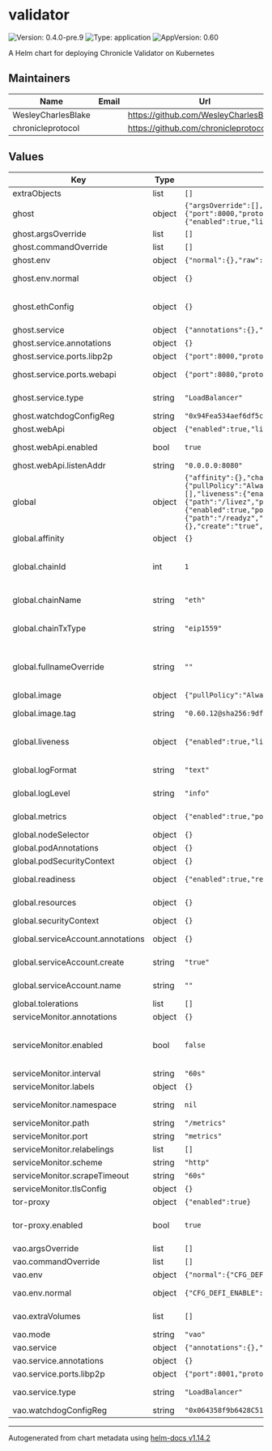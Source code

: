# validator

![Version: 0.4.0-pre.9](https://img.shields.io/badge/Version-0.4.0--pre.9-informational?style=flat-square) ![Type: application](https://img.shields.io/badge/Type-application-informational?style=flat-square) ![AppVersion: 0.60](https://img.shields.io/badge/AppVersion-0.60-informational?style=flat-square)

A Helm chart for deploying Chronicle Validator on Kubernetes

## Maintainers

| Name | Email | Url |
| ---- | ------ | --- |
| WesleyCharlesBlake |  | <https://github.com/WesleyCharlesBlake/> |
| chronicleprotocol |  | <https://github.com/chronicleprotocol> |

## Values

| Key | Type | Default | Description |
|-----|------|---------|-------------|
| extraObjects | list | `[]` | Extra K8s manifests to deploy |
| ghost | object | `{"argsOverride":[],"commandOverride":[],"env":{"normal":{},"raw":{}},"ethConfig":{},"rpcUrl":null,"service":{"annotations":{},"ports":{"libp2p":{"port":8000,"protocol":"TCP"},"webapi":{"port":8080,"protocol":"TCP"}},"type":"LoadBalancer"},"watchdogConfigReg":"0x94Fea534aef6df5cF66C2DAE5CE0A05d10C068F3","webApi":{"enabled":true,"listenAddr":"0.0.0.0:8080"}}` | Values for Ghost |
| ghost.argsOverride | list | `[]` | args override for the validator |
| ghost.commandOverride | list | `[]` | command override for the validator |
| ghost.env | object | `{"normal":{},"raw":{}}` | Environment variable listing |
| ghost.env.normal | object | `{}` | un-encrypted env vars passed to the pod |
| ghost.ethConfig | object | `{}` | Provide ETH keys from existing secrets : **NB** use only existing secret OR env vars, do not provide both |
| ghost.service | object | `{"annotations":{},"ports":{"libp2p":{"port":8000,"protocol":"TCP"},"webapi":{"port":8080,"protocol":"TCP"}},"type":"LoadBalancer"}` | Service type for the validator |
| ghost.service.annotations | object | `{}` | Annotations to add to the service |
| ghost.service.ports.libp2p | object | `{"port":8000,"protocol":"TCP"}` | libp2p port for the validator service |
| ghost.service.ports.webapi | object | `{"port":8080,"protocol":"TCP"}` | webapi listen port for the validator service |
| ghost.service.type | string | `"LoadBalancer"` | Type of service for the validator, only `LoadBalancer` supported for now |
| ghost.watchdogConfigReg | string | `"0x94Fea534aef6df5cF66C2DAE5CE0A05d10C068F3"` | WATCHDOG onchain config address |
| ghost.webApi | object | `{"enabled":true,"listenAddr":"0.0.0.0:8080"}` | WEB API (tor-proxy) |
| ghost.webApi.enabled | bool | `true` | Enables the web api and deploys the tor-proxy subchart |
| ghost.webApi.listenAddr | string | `"0.0.0.0:8080"` | Listen address for the web api |
| global | object | `{"affinity":{},"chainId":1,"chainName":"eth","chainTxType":"eip1559","fullnameOverride":"","image":{"pullPolicy":"Always","repository":"ghcr.io/chronicleprotocol/ghost","tag":"0.60.12@sha256:9df2caffaa1aef802f1ea7ca484037113f834f5064ddfed1830a796fabb5334a"},"imagePullSecrets":[],"liveness":{"enabled":true,"livenessProbe":{"httpGet":{"path":"/livez","port":9100},"initialDelaySeconds":30,"periodSeconds":60}},"logFormat":"text","logLevel":"info","metrics":{"enabled":true,"port":9090},"nameOverride":"","nodeSelector":{},"podAnnotations":{},"podSecurityContext":{},"readiness":{"enabled":true,"readinessProbe":{"httpGet":{"path":"/readyz","port":9100},"initialDelaySeconds":30,"periodSeconds":60}},"replicaCount":1,"resources":{},"securityContext":{},"serviceAccount":{"annotations":{},"create":"true","name":""},"tolerations":[]}` | Global values for the validator chart, values are used across the chart resources |
| global.affinity | object | `{}` | pod Affinity spec applied validator |
| global.chainId | int | `1` | chain id for the "target" or "main" chain we use for the validator. Can be mainnet ethereum `1` or sepolia ethereum `11155111` |
| global.chainName | string | `"eth"` | chain name for the "target" or "main" chain we use for the validator |
| global.chainTxType | string | `"eip1559"` | chain tx type for the "target" or "main" chain we use for the validator. Can be mainnet ethereum `eip1559` or `legacy` |
| global.fullnameOverride | string | `""` | Override the release name to so tor-proxy can work with the default config. NB only change this if you know what you are doing |
| global.image | object | `{"pullPolicy":"Always","repository":"ghcr.io/chronicleprotocol/ghost","tag":"0.60.12@sha256:9df2caffaa1aef802f1ea7ca484037113f834f5064ddfed1830a796fabb5334a"}` | Image for the validator |
| global.image.tag | string | `"0.60.12@sha256:9df2caffaa1aef802f1ea7ca484037113f834f5064ddfed1830a796fabb5334a"` | Overrides the image tag whose default is the chart appVersion. |
| global.liveness | object | `{"enabled":true,"livenessProbe":{"httpGet":{"path":"/livez","port":9100},"initialDelaySeconds":30,"periodSeconds":60}}` | Liveness probe : restart the validator if the healthcheck endpoint is not reachable |
| global.logFormat | string | `"text"` | Log format for the validator, can be one of `json`, `text` |
| global.logLevel | string | `"info"` | Log level for the validator, can be one of `debug`, `info`, `warning`, `error` |
| global.metrics | object | `{"enabled":true,"port":9090}` | Metrics port for the validator, used by the service and the service monitor |
| global.nodeSelector | object | `{}` | Node selector for the validator |
| global.podAnnotations | object | `{}` | Pod annotations for the validator |
| global.podSecurityContext | object | `{}` | Pod security context for the validator |
| global.readiness | object | `{"enabled":true,"readinessProbe":{"httpGet":{"path":"/readyz","port":9100},"initialDelaySeconds":30,"periodSeconds":60}}` | Readiness probe : stop the validator if the metrics endpoint is not reachable |
| global.resources | object | `{}` | Resources constraints for the validator, CPU, Memory, etc. |
| global.securityContext | object | `{}` | Security context for the validator |
| global.serviceAccount.annotations | object | `{}` | Annotations to add to the service account |
| global.serviceAccount.create | string | `"true"` | Specifies whether a service account should be created |
| global.serviceAccount.name | string | `""` | If not set and create is true, a name is generated using the fullname template |
| global.tolerations | list | `[]` | Tolerations applied validator |
| serviceMonitor.annotations | object | `{}` | Additional ServiceMonitor annotations |
| serviceMonitor.enabled | bool | `false` | If true, a ServiceMonitor CRD is created for a prometheus operator https://github.com/coreos/prometheus-operator |
| serviceMonitor.interval | string | `"60s"` | ServiceMonitor scrape interval |
| serviceMonitor.labels | object | `{}` | Additional ServiceMonitor labels |
| serviceMonitor.namespace | string | `nil` | Alternative namespace for ServiceMonitor |
| serviceMonitor.path | string | `"/metrics"` | Path to scrape |
| serviceMonitor.port | string | `"metrics"` | port to scrape |
| serviceMonitor.relabelings | list | `[]` | ServiceMonitor relabelings |
| serviceMonitor.scheme | string | `"http"` | ServiceMonitor scheme |
| serviceMonitor.scrapeTimeout | string | `"60s"` | ServiceMonitor scrape timeout |
| serviceMonitor.tlsConfig | object | `{}` | ServiceMonitor TLS configuration |
| tor-proxy | object | `{"enabled":true}` | Values for Tor Proxy (subchart of ghost) |
| tor-proxy.enabled | bool | `true` | values for tor-proxy, installs [tor-controller](/crds/tor-controller.yaml) and creates an [onionService CRD](/templates/tor-onion-service.yaml) |
| vao.argsOverride | list | `[]` | args override for the validator |
| vao.commandOverride | list | `[]` | command override for the validator |
| vao.env | object | `{"normal":{"CFG_DEFI_ENABLE":"0","CFG_VAO_ENABLE":"1"},"raw":{}}` | Environment variable listing |
| vao.env.normal | object | `{"CFG_DEFI_ENABLE":"0","CFG_VAO_ENABLE":"1"}` | un-encrypted env vars passed to the pod |
| vao.extraVolumes | list | `[]` | Extra volumes to mount (typically for secrets) |
| vao.mode | string | `"vao"` | run Ghost in DEFI or VAO mode |
| vao.service | object | `{"annotations":{},"ports":{"libp2p":{"port":8001,"protocol":"TCP"}},"type":"LoadBalancer"}` | Service type for the validator |
| vao.service.annotations | object | `{}` | Annotations to add to the service |
| vao.service.ports.libp2p | object | `{"port":8001,"protocol":"TCP"}` | libp2p port for the validator service |
| vao.service.type | string | `"LoadBalancer"` | Type of service for the validator, only `LoadBalancer` supported for now |
| vao.watchdogConfigReg | string | `"0x064358f9b6428C51F80511D73AFEb3A9e5Cf0213"` | WATCHDOG onchain config address |

----------------------------------------------
Autogenerated from chart metadata using [helm-docs v1.14.2](https://github.com/norwoodj/helm-docs/releases/v1.14.2)
